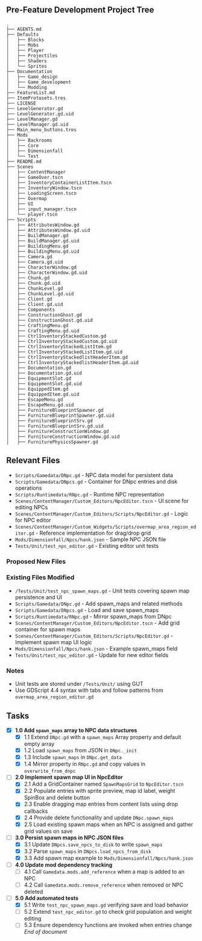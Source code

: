 ## Pre-Feature Development Project Tree
```
.
├── AGENTS.md
├── Defaults
│   ├── Blocks
│   ├── Mobs
│   ├── Player
│   ├── Projectiles
│   ├── Shaders
│   └── Sprites
├── Documentation
│   ├── Game_design
│   ├── Game_development
│   └── Modding
├── FeatureList.md
├── ItemProtosets.tres
├── LICENSE
├── LevelGenerator.gd
├── LevelGenerator.gd.uid
├── LevelManager.gd
├── LevelManager.gd.uid
├── Main_menu_buttons.tres
├── Mods
│   ├── Backrooms
│   ├── Core
│   ├── Dimensionfall
│   └── Test
├── README.md
├── Scenes
│   ├── ContentManager
│   ├── GameOver.tscn
│   ├── InventoryContainerListItem.tscn
│   ├── InventoryWindow.tscn
│   ├── LoadingScreen.tscn
│   ├── Overmap
│   ├── UI
│   ├── input_manager.tscn
│   └── player.tscn
├── Scripts
│   ├── AttributesWindow.gd
│   ├── AttributesWindow.gd.uid
│   ├── BuildManager.gd
│   ├── BuildManager.gd.uid
│   ├── BuildingMenu.gd
│   ├── BuildingMenu.gd.uid
│   ├── Camera.gd
│   ├── Camera.gd.uid
│   ├── CharacterWindow.gd
│   ├── CharacterWindow.gd.uid
│   ├── Chunk.gd
│   ├── Chunk.gd.uid
│   ├── ChunkLevel.gd
│   ├── ChunkLevel.gd.uid
│   ├── Client.gd
│   ├── Client.gd.uid
│   ├── Components
│   ├── ConstructionGhost.gd
│   ├── ConstructionGhost.gd.uid
│   ├── CraftingMenu.gd
│   ├── CraftingMenu.gd.uid
│   ├── CtrlInventoryStackedCustom.gd
│   ├── CtrlInventoryStackedCustom.gd.uid
│   ├── CtrlInventoryStackedListItem.gd
│   ├── CtrlInventoryStackedListItem.gd.uid
│   ├── CtrlInventoryStackedlistHeaderItem.gd
│   ├── CtrlInventoryStackedlistHeaderItem.gd.uid
│   ├── Documentation.gd
│   ├── Documentation.gd.uid
│   ├── EquipmentSlot.gd
│   ├── EquipmentSlot.gd.uid
│   ├── EquippedItem.gd
│   ├── EquippedItem.gd.uid
│   ├── EscapeMenu.gd
│   ├── EscapeMenu.gd.uid
│   ├── FurnitureBlueprintSpawner.gd
│   ├── FurnitureBlueprintSpawner.gd.uid
│   ├── FurnitureBlueprintSrv.gd
│   ├── FurnitureBlueprintSrv.gd.uid
│   ├── FurnitureConstructionWindow.gd
│   ├── FurnitureConstructionWindow.gd.uid
│   ├── FurniturePhysicsSpawner.gd
```
## Relevant Files
- `Scripts/Gamedata/DNpc.gd` - NPC data model for persistent data
- `Scripts/Gamedata/DNpcs.gd` - Container for DNpc entries and disk operations
- `Scripts/Runtimedata/RNpc.gd` - Runtime NPC representation
- `Scenes/ContentManager/Custom_Editors/NpcEditor.tscn` - UI scene for editing NPCs
- `Scenes/ContentManager/Custom_Editors/Scripts/NpcEditor.gd` - Logic for NPC editor
- `Scenes/ContentManager/Custom_Widgets/Scripts/overmap_area_region_editor.gd` - Reference implementation for drag/drop grid
- `Mods/Dimensionfall/Npcs/hank.json` - Sample NPC JSON file
- `Tests/Unit/test_npc_editor.gd` - Existing editor unit tests
### Proposed New Files
### Existing Files Modified
- `/Tests/Unit/test_npc_spawn_maps.gd` - Unit tests covering spawn map persistence and UI
- `Scripts/Gamedata/DNpc.gd` - Add spawn_maps and related methods
- `Scripts/Gamedata/DNpcs.gd` - Load and save spawn_maps
- `Scripts/Runtimedata/RNpc.gd` - Mirror spawn_maps from DNpc
- `Scenes/ContentManager/Custom_Editors/NpcEditor.tscn` - Add grid container for spawn maps
- `Scenes/ContentManager/Custom_Editors/Scripts/NpcEditor.gd` - Implement spawn map UI logic
- `Mods/Dimensionfall/Npcs/hank.json` - Example spawn_maps field
- `Tests/Unit/test_npc_editor.gd` - Update for new editor fields
### Notes
- Unit tests are stored under `/Tests/Unit/` using GUT
- Use GDScript 4.4 syntax with tabs and follow patterns from `overmap_area_region_editor.gd`

## Tasks
- [x] **1.0 Add `spawn_maps` array to NPC data structures**
  - [x] 1.1 Extend `DNpc.gd` with a `spawn_maps` Array property and default empty array
  - [x] 1.2 Load `spawn_maps` from JSON in `DNpc._init`
  - [x] 1.3 Include `spawn_maps` in `DNpc.get_data`
  - [x] 1.4 Mirror property in `RNpc.gd` and copy values in `overwrite_from_dnpc`
- [ ] **2.0 Implement spawn map UI in NpcEditor**
  - [x] 2.1 Add a GridContainer named `SpawnMapsGrid` to `NpcEditor.tscn`
  - [x] 2.2 Populate entries with sprite preview, map id label, weight SpinBox and delete button
  - [x] 2.3 Enable dragging map entries from content lists using drop callbacks
  - [x] 2.4 Provide delete functionality and update `DNpc.spawn_maps`
  - [x] 2.5 Load existing spawn maps when an NPC is assigned and gather grid values on save
- [ ] **3.0 Persist spawn maps in NPC JSON files**
  - [x] 3.1 Update `DNpcs.save_npcs_to_disk` to write `spawn_maps`
  - [x] 3.2 Parse `spawn_maps` in `DNpcs.load_npcs_from_disk`
  - [x] 3.3 Add spawn map example to `Mods/Dimensionfall/Npcs/hank.json`
- [ ] **4.0 Update mod dependency tracking**
  - [ ] 4.1 Call `Gamedata.mods.add_reference` when a map is added to an NPC
  - [ ] 4.2 Call `Gamedata.mods.remove_reference` when removed or NPC deleted
- [ ] **5.0 Add automated tests**
  - [x] 5.1 Write `test_npc_spawn_maps.gd` verifying save and load behavior
  - [ ] 5.2 Extend `test_npc_editor.gd` to check grid population and weight editing
  - [ ] 5.3 Ensure dependency functions are invoked when entries change
*End of document*
